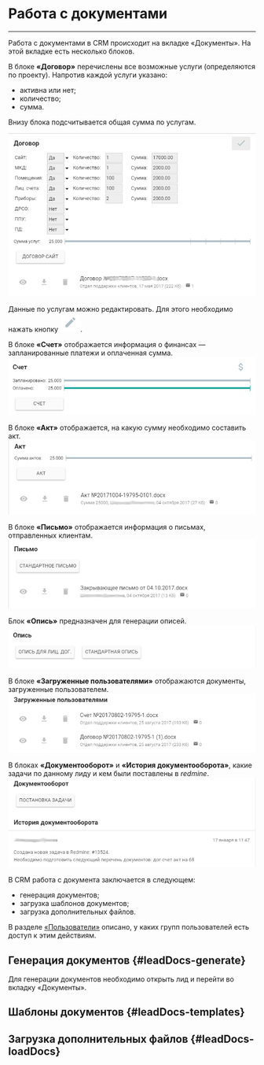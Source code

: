 # Работа с документами
<hr>
Работа с документами в CRM происходит на вкладке «Документы». На этой вкладке есть несколько блоков.

В блоке **«Договор»** перечислены все возможные услуги (определяются по проекту). Напротив каждой услуги указано:
* активна или нет;
* количество;
* сумма.

Внизу блока подсчитывается общая сумма по услугам. 

![](/assets/docs-dogovor.png)

Данные по услугам можно редактировать. Для этого необходимо нажать кнопку ![](/assets/but-edit.png).

В блоке **«Счет»** отображается информация о финансах — запланированные платежи и оплаченная сумма.
![](/assets/docs-schet.png)

В блоке **«Акт»** отображается, на какую сумму необходимо составить акт.
![](/assets/docs-act.png)

В блоке **«Письмо»** отображается информация о письмах, отправленных клиентам.
![](/assets/docs-mail.png)

Блок **«Опись»** предназначен для генерации описей.
![](/assets/docs-opis.png)

В блоке **«Загруженные пользователями»** отображаются документы, загруженные пользователем.
![](/assets/docs-upload.png)

В блоках **«Документооборот»** и **«История документооборота»**, какие задачи по данному лиду и кем были поставлены в *redmine*.
![](/assets/docs-tasks.png)

В CRM работа с документа заключается в следующем:
* генерация документов;
* загрузка шаблонов документов;
* загрузка дополнительных файлов.

В разделе [«Пользователи»](../usingCRM/users.md) описано, у каких групп пользователей есть доступ к этим действиям.

## Генерация документов {#leadDocs-generate}

Для генерации документов необходимо открыть лид и перейти во вкладку «Документы». 

## Шаблоны документов {#leadDocs-templates}


## Загрузка дополнительных файлов {#leadDocs-loadDocs}


